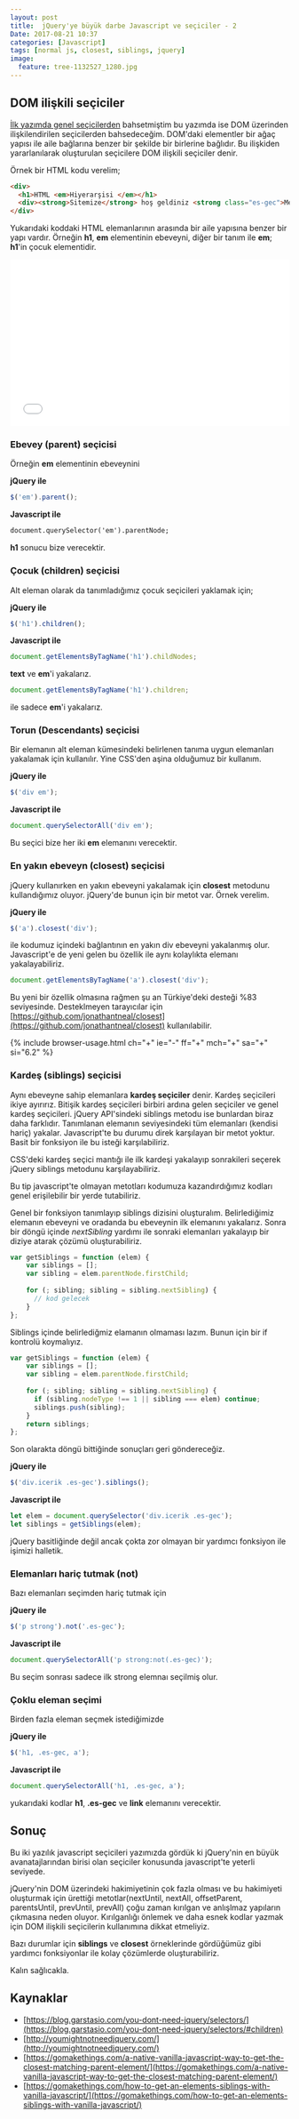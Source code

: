 ```yaml
---
layout: post
title:  jQuery'ye büyük darbe Javascript ve seçiciler - 2
Date: 2017-08-21 10:37
categories: [Javascript]
tags: [normal js, closest, siblings, jquery]
image:
  feature: tree-1132527_1280.jpg
---
```


## DOM ilişkili seçiciler

[İlk yazımda genel seçicilerden](/jquery-ye-buyuk-darbe-javascript-ve-seciciler/) bahsetmiştim bu yazımda ise DOM üzerinden ilişkilendirilen seçicilerden bahsedeceğim. DOM'daki elementler bir ağaç yapısı ile aile bağlarına benzer bir şekilde bir birlerine bağlıdır. Bu ilişkiden yararlanılarak oluşturulan seçicilere DOM ilişkili seçiciler denir.

Örnek bir HTML kodu verelim;

```html
<div>
  <h1>HTML <em>Hiyerarşisi </em></h1>
  <div><strong>Sitemize</strong> hoş geldiniz <strong class="es-gec">Merhaba</strong> biz <em>sizler için</em> <a href=""> 	bazı önemli konular!</a> hazırladık.</div>
</div>
```

Yukarıdaki koddaki HTML elemanlarının arasında bir aile yapısına benzer bir yapı vardır. Örneğin **h1**, **em** elementinin ebeveyni, diğer bir tanım ile **em**; **h1**'in çocuk elementidir.

<iframe height='300' scrolling='no' title='boEypx' src='//codepen.io/fatihhayri/embed/boEypx/?height=300&theme-id=13521&default-tab=js&embed-version=2' frameborder='no' allowtransparency='true' allowfullscreen='true' style='width: 100%;'>See the Pen <a href='https://codepen.io/fatihhayri/pen/boEypx/'>boEypx</a> by Fatih  (<a href='https://codepen.io/fatihhayri'>@fatihhayri</a>) on <a href='https://codepen.io'>CodePen</a>.
</iframe>

### Ebevey (parent) seçicisi 

Örneğin **em** elementinin ebeveynini 

**jQuery ile**

```javascript
$('em').parent();
```

**Javascript ile**

```html
document.querySelector('em').parentNode;
```

**h1** sonucu bize verecektir.

### Çocuk (children) seçicisi

Alt eleman olarak da tanımladığımız çocuk seçicileri yaklamak için;

**jQuery ile**

```javascript
$('h1').children();
```

**Javascript ile**

```javascript
document.getElementsByTagName('h1').childNodes;
```

**text** ve **em**'i yakalarız.

```javascript
document.getElementsByTagName('h1').children;
```

ile sadece **em**'i yakalarız.

### Torun (Descendants) seçicisi

Bir elemanın alt eleman kümesindeki belirlenen tanıma uygun elemanları yakalamak için kullanılır. Yine CSS'den aşina olduğumuz bir kullanım.

**jQuery ile**

```javascript
$('div em');
```

**Javascript ile**

```javascript
document.querySelectorAll('div em');
```

Bu seçici bize her iki **em** elemanını verecektir.

### En yakın ebeveyn (closest) seçicisi

jQuery kullanırken en yakın ebeveyni yakalamak için **closest** metodunu kullandığımız oluyor. jQuery'de bunun için bir metot var. Örnek verelim.

**jQuery ile**

```javascript
$('a').closest('div');
```

ile kodumuz içindeki bağlantının en yakın div ebeveyni yakalanmış olur. Javascript'e de yeni gelen bu özellik ile aynı kolaylıkta elemanı yakalayabiliriz.

```javascript
document.getElementsByTagName('a').closest('div');
```

Bu yeni bir özellik olmasına rağmen şu an Türkiye'deki desteği %83 seviyesinde. Desteklmeyen tarayıcılar için [https://github.com/jonathantneal/closest](https://github.com/jonathantneal/closest) kullanılabilir.

{% include browser-usage.html ch="+" ie="-" ff="+" mch="+" sa="+" si="6.2" %}

### Kardeş (siblings) seçicisi

Aynı ebeveyne sahip elemanlara **kardeş seçiciler** denir. Kardeş seçicileri ikiye ayırırız. Bitişik kardeş seçicileri birbiri ardına gelen seçiciler ve genel kardeş seçicileri. jQuery API'sindeki siblings metodu ise bunlardan biraz daha farklıdır. Tanımlanan elemanın seviyesindeki tüm elemanları (kendisi hariç) yakalar. Javascript'te bu durumu direk karşılayan bir metot yoktur. Basit bir fonksiyon ile bu isteği karşılabiliriz. 

CSS'deki kardeş seçici mantığı ile ilk kardeşi yakalayıp sonrakileri seçerek jQuery siblings metodunu karşılayabiliriz.

Bu tip javascript'te olmayan metotları kodumuza kazandırdığımız kodları genel erişilebilir bir yerde tutabiliriz.

Genel bir fonksiyon tanımlayıp siblings dizisini oluşturalım. Belirlediğimiz elemanın ebeveyni ve oradanda bu ebeveynin ilk elemanını yakalarız. Sonra bir döngü içinde *nextSibling* yardımı ile sonraki elemanları yakalayıp bir diziye atarak çözümü oluşturabiliriz. 


```javascript
var getSiblings = function (elem) {
    var siblings = [];
    var sibling = elem.parentNode.firstChild;
    
    for (; sibling; sibling = sibling.nextSibling) {
      // kod gelecek
    }
};
```

Siblings içinde belirlediğmiz elamanın olmaması lazım. Bunun için bir if kontrolü koymalıyız.

```javascript
var getSiblings = function (elem) {
    var siblings = [];
    var sibling = elem.parentNode.firstChild;
    
    for (; sibling; sibling = sibling.nextSibling) {
      if (sibling.nodeType !== 1 || sibling === elem) continue;
      siblings.push(sibling);
    }
    return siblings;
};
```

Son olarakta döngü bittiğinde sonuçları geri göndereceğiz. 

**jQuery ile**

```javascript
$('div.icerik .es-gec').siblings();
```

**Javascript ile**

```javascript
let elem = document.querySelector('div.icerik .es-gec');
let siblings = getSiblings(elem);
```

jQuery basitliğinde değil ancak çokta zor olmayan bir yardımcı fonksiyon ile işimizi halletik.

### Elemanları hariç tutmak (not)

Bazı elemanları seçimden hariç tutmak için

**jQuery ile**

```javascript
$('p strong').not('.es-gec');
```

**Javascript ile**

```javascript
document.querySelectorAll('p strong:not(.es-gec)');
```

Bu seçim sonrası sadece ilk strong elemnaı seçilmiş olur.

### Çoklu eleman seçimi

Birden fazla eleman seçmek istediğimizde 

**jQuery ile**

```javascript
$('h1, .es-gec, a');
```

**Javascript ile**

```javascript
document.querySelectorAll('h1, .es-gec, a');
```

yukarıdaki kodlar **h1**, **.es-gec** ve **link** elemanını verecektir.

## Sonuç

Bu iki yazılık javascript seçicileri yazımızda gördük ki jQuery'nin en büyük avanatajlarından birisi olan seçiciler konusunda javascript'te yeterli seviyede. 

jQuery'nin DOM üzerindeki hakimiyetinin çok fazla olması ve bu hakimiyeti oluşturmak için ürettiği metotlar(nextUntil, nextAll, offsetParent, parentsUntil, prevUntil, prevAll) çoğu zaman kırılgan ve anlışlmaz yapıların çıkmasına neden oluyor. Kırılganlığı önlemek ve daha esnek kodlar yazmak için DOM ilişkili seçicilerin kullanımına dikkat etmeliyiz. 

Bazı durumlar için **siblings** ve **closest** örneklerinde gördüğümüz gibi yardımcı fonksiyonlar ile kolay çözümlerde oluşturabiliriz.

Kalın sağlıcakla.

## Kaynaklar

 - [https://blog.garstasio.com/you-dont-need-jquery/selectors/](https://blog.garstasio.com/you-dont-need-jquery/selectors/#children)
 - [http://youmightnotneedjquery.com/](http://youmightnotneedjquery.com/)
 - [https://gomakethings.com/a-native-vanilla-javascript-way-to-get-the-closest-matching-parent-element/](https://gomakethings.com/a-native-vanilla-javascript-way-to-get-the-closest-matching-parent-element/)
 - [https://gomakethings.com/how-to-get-an-elements-siblings-with-vanilla-javascript/](https://gomakethings.com/how-to-get-an-elements-siblings-with-vanilla-javascript/)
